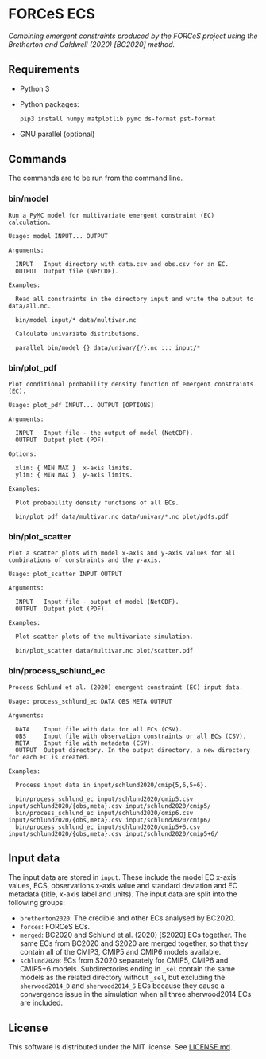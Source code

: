 # FORCeS ECS

*Combining emergent constraints produced by the FORCeS project using the Bretherton and Caldwell (2020) [BC2020] method.*

## Requirements

- Python 3
- Python packages:

    ```sh
    pip3 install numpy matplotlib pymc ds-format pst-format
    ```
- GNU parallel (optional)

## Commands

The commands are to be run from the command line.

### bin/model

```
Run a PyMC model for multivariate emergent constraint (EC) calculation.

Usage: model INPUT... OUTPUT

Arguments:

  INPUT   Input directory with data.csv and obs.csv for an EC.
  OUTPUT  Output file (NetCDF).

Examples:

  Read all constraints in the directory input and write the output to data/all.nc.

  bin/model input/* data/multivar.nc

  Calculate univariate distributions.

  parallel bin/model {} data/univar/{/}.nc ::: input/*
```

### bin/plot\_pdf

```
Plot conditional probability density function of emergent constraints (EC).

Usage: plot_pdf INPUT... OUTPUT [OPTIONS]

Arguments:

  INPUT   Input file - the output of model (NetCDF).
  OUTPUT  Output plot (PDF).

Options:

  xlim: { MIN MAX }  x-axis limits.
  ylim: { MIN MAX }  y-axis limits.

Examples:

  Plot probability density functions of all ECs.

  bin/plot_pdf data/multivar.nc data/univar/*.nc plot/pdfs.pdf
```

### bin/plot\_scatter

```
Plot a scatter plots with model x-axis and y-axis values for all combinations of constraints and the y-axis.

Usage: plot_scatter INPUT OUTPUT

Arguments:

  INPUT   Input file - output of model (NetCDF).
  OUTPUT  Output plot (PDF).

Examples:

  Plot scatter plots of the multivariate simulation.

  bin/plot_scatter data/multivar.nc plot/scatter.pdf
```

### bin/process\_schlund\_ec

```
Process Schlund et al. (2020) emergent constraint (EC) input data.

Usage: process_schlund_ec DATA OBS META OUTPUT

Arguments:

  DATA    Input file with data for all ECs (CSV).
  OBS     Input file with observation constraints or all ECs (CSV).
  META    Input file with metadata (CSV).
  OUTPUT  Output directory. In the output directory, a new directory for each EC is created.

Examples:

  Process input data in input/schlund2020/cmip{5,6,5+6}.

  bin/process_schlund_ec input/schlund2020/cmip5.csv input/schlund2020/{obs,meta}.csv input/schlund2020/cmip5/
  bin/process_schlund_ec input/schlund2020/cmip6.csv input/schlund2020/{obs,meta}.csv input/schlund2020/cmip6/
  bin/process_schlund_ec input/schlund2020/cmip5+6.csv input/schlund2020/{obs,meta}.csv input/schlund2020/cmip5+6/
```

## Input data

The input data are stored in `input`. These include the model EC x-axis values, ECS, observations x-axis value and standard deviation and EC metadata (title, x-axis label and units). The input data are split into the following groups:

- `bretherton2020`: The credible and other ECs analysed by BC2020.
- `forces`: FORCeS ECs.
- `merged`: BC2020 and Schlund et al. (2020) [S2020] ECs together. The same ECs from BC2020 and S2020 are merged together, so that they contain all of the CMIP3, CMIP5 and CMIP6 models available.
- `schlund2020`: ECs from S2020 separately for CMIP5, CMIP6 and CMIP5+6 models. Subdirectories ending in `_sel` contain the same models as the related directory without `_sel`, but excluding the `sherwood2014_D` and `sherwood2014_S` ECs because they cause a convergence issue in the simulation when all three sherwood2014 ECs are included.

## License

This software is distributed under the MIT license. See [LICENSE.md](LICENSE.md).
